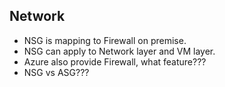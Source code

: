 ## Network
- NSG is mapping to Firewall on premise.
- NSG can apply to Network layer and VM layer.
- Azure also provide Firewall, what feature???
- NSG vs ASG???